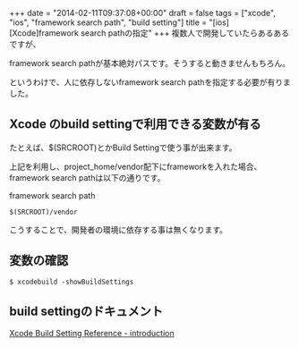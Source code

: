 +++
date = "2014-02-11T09:37:08+00:00"
draft = false
tags = ["xcode", "ios", "framework search path", "build setting"]
title = "[ios][Xcode]framework search pathの指定"
+++
複数人で開発していたらあるあるですが、

framework search pathが基本絶対パスです。そうすると動きませんもちろん。

というわけで、人に依存しないframework search pathを指定する必要が有りました。


## Xcode のbuild settingで利用できる変数が有る


たとえば、$(SRCROOT)とかBuild Settingで使う事が出来ます。

上記を利用し、project_home/vendor配下にframeworkを入れた場合、framework search pathは以下の通りです。

framework search path

	$(SRCROOT)/vendor


こうすることで、開発者の環境に依存する事は無くなります。

## 変数の確認

	$ xcodebuild -showBuildSettings

## build settingのドキュメント


[Xcode Build Setting Reference - introduction](https://developer.apple.com/library/ios/documentation/DeveloperTools/Reference/XcodeBuildSettingRef/0-Introduction/introduction.html)